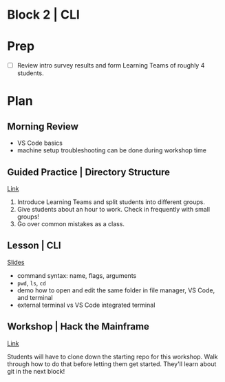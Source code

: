 # Block 2 | CLI

# Prep

- [ ] Review intro survey results and form Learning Teams of roughly 4 students.

# Plan

## Morning Review

- VS Code basics
- machine setup troubleshooting can be done during workshop time

## Guided Practice | Directory Structure

[Link](https://github.com/FullstackAcademy/Unit1.DirectoryStructure)

1. Introduce Learning Teams and split students into different groups.
2. Give students about an hour to work. Check in frequently with small groups!
3. Go over common mistakes as a class.

## Lesson | CLI

[Slides](https://docs.google.com/presentation/d/1oHqOBqi66z_Zr-LP063UTjIVOPZxbkPoferw4e0c41A/edit#slide=id.g31dffd94b00_0_291)

- command syntax: name, flags, arguments
- `pwd`, `ls`, `cd`
- demo how to open and edit the same folder in file manager, VS Code, and terminal
- external terminal vs VS Code integrated terminal

## Workshop | Hack the Mainframe

[Link](https://github.com/FullstackAcademy/Unit1.HackTheMainframe)

Students will have to clone down the starting repo for this workshop. Walk through how to do that before letting them get started. They'll learn about git in the next block!
